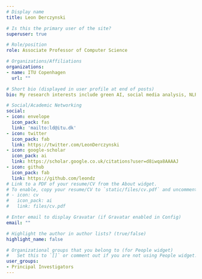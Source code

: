 ```yaml
---
# Display name
title: Leon Derczynski

# Is this the primary user of the site?
superuser: true

# Role/position
role: Associate Professor of Computer Science

# Organizations/Affiliations
organizations:
- name: ITU Copenhagen
  url: ""

# Short bio (displayed in user profile at end of posts)
bio: My research interests include green AI, social media analysis, NLP for misinformation detection and verification, clinical record processing, and online harms

# Social/Academic Networking
social:
- icon: envelope
  icon_pack: fas
  link: 'mailto:ld@itu.dk'
- icon: twitter
  icon_pack: fab
  link: https://twitter.com/LeonDerczynski
- icon: google-scholar
  icon_pack: ai
  link: https://scholar.google.co.uk/citations?user=d8iwqa8AAAAJ
- icon: github
  icon_pack: fab
  link: https://github.com/leondz
# Link to a PDF of your resume/CV from the About widget.
# To enable, copy your resume/CV to `static/files/cv.pdf` and uncomment the lines below.
# - icon: cv
#   icon_pack: ai
#   link: files/cv.pdf

# Enter email to display Gravatar (if Gravatar enabled in Config)
email: ""

# Highlight the author in author lists? (true/false)
highlight_name: false

# Organizational groups that you belong to (for People widget)
#   Set this to `[]` or comment out if you are not using People widget.
user_groups:
- Principal Investigators
---
```

